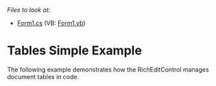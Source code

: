 <!-- default file list -->
*Files to look at*:

* [Form1.cs](./CS/TablesSimpleExample/Form1.cs) (VB: [Form1.vb](./VB/TablesSimpleExample/Form1.vb))
<!-- default file list end -->
# Tables Simple Example


The following example demonstrates how the RichEditControl manages document tables in code.

<br/>


